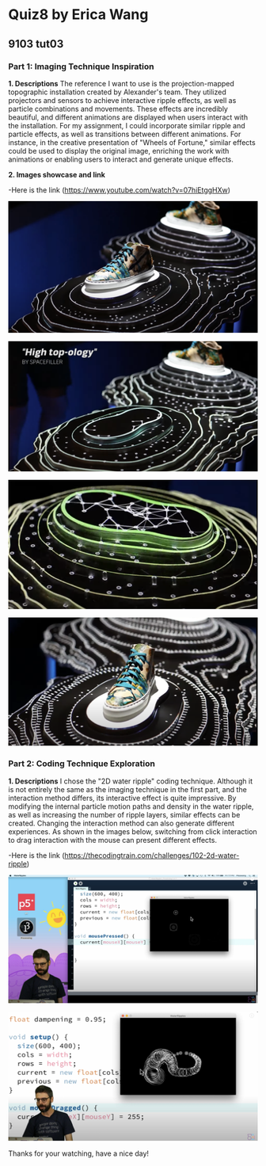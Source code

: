 # Quiz8 by Erica Wang
## 9103 tut03

### Part 1: Imaging Technique Inspiration
**1. Descriptions**
The reference I want to use is the projection-mapped topographic installation created by Alexander's team. They utilized projectors and sensors to achieve interactive ripple effects, as well as particle combinations and movements. These effects are incredibly beautiful, and different animations are displayed when users interact with the installation.
 For my assignment, I could incorporate similar ripple and particle effects, as well as transitions between different animations. For instance, in the creative presentation of "Wheels of Fortune," similar effects could be used to display the original image, enriching the work with animations or enabling users to interact and generate unique effects.

 **2. Images showcase and link**

 -Here is the link (https://www.youtube.com/watch?v=07hiEtggHXw)

 ![reference1](images/1.png)

 ![reference2](images/2.png)

 ![reference3](images/3.png)

 ![reference4](images/4.png)

 ### Part 2: Coding Technique Exploration
**1. Descriptions**
I chose the "2D water ripple" coding technique. Although it is not entirely the same as the imaging technique in the first part, and the interaction method differs, its interactive effect is quite impressive. 
By modifying the internal particle motion paths and density in the water ripple, as well as increasing the number of ripple layers, similar effects can be created. Changing the interaction method can also generate different experiences. 
As shown in the images below, switching from click interaction to drag interaction with the mouse can present different effects. 

-Here is the link (https://thecodingtrain.com/challenges/102-2d-water-ripple)

![reference5](images/5.png)

![reference6](images/6.png)

Thanks for your watching, have a nice day!
